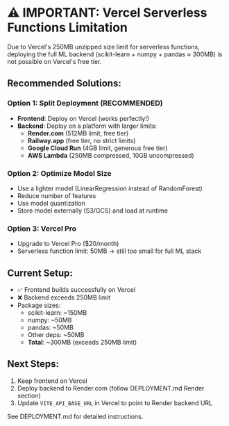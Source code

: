 # ⚠️ IMPORTANT: Vercel Serverless Functions Limitation

Due to Vercel's 250MB unzipped size limit for serverless functions, deploying the full ML backend (scikit-learn + numpy + pandas ≈ 300MB) is not possible on Vercel's free tier.

## Recommended Solutions:

### Option 1: Split Deployment (RECOMMENDED)
- **Frontend**: Deploy on Vercel (works perfectly!)
- **Backend**: Deploy on a platform with larger limits:
  - **Render.com** (512MB limit, free tier)  
  - **Railway.app** (free tier, no strict limits)
  - **Google Cloud Run** (4GB limit, generous free tier)
  - **AWS Lambda** (250MB compressed, 10GB uncompressed)

### Option 2: Optimize Model Size
- Use a lighter model (LinearRegression instead of RandomForest)
- Reduce number of features
- Use model quantization
- Store model externally (S3/GCS) and load at runtime

### Option 3: Vercel Pro
- Upgrade to Vercel Pro ($20/month)
- Serverless function limit: 50MB → still too small for full ML stack

## Current Setup:
- ✅ Frontend builds successfully on Vercel
- ❌ Backend exceeds 250MB limit
- Package sizes:
  - scikit-learn: ~150MB
  - numpy: ~50MB  
  - pandas: ~50MB
  - Other deps: ~50MB
  - **Total**: ~300MB (exceeds 250MB limit)

## Next Steps:
1. Keep frontend on Vercel
2. Deploy backend to Render.com (follow DEPLOYMENT.md Render section)
3. Update `VITE_API_BASE_URL` in Vercel to point to Render backend URL

See DEPLOYMENT.md for detailed instructions.
